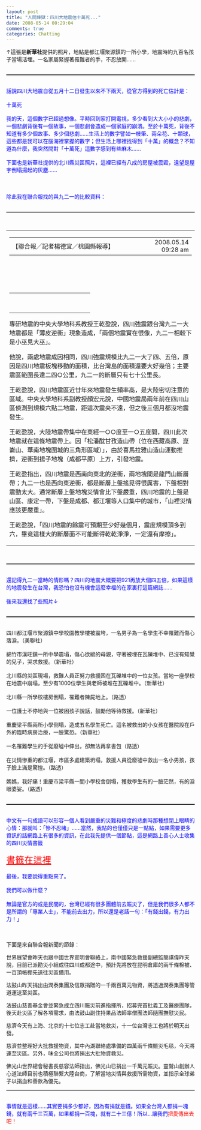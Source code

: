 ```yaml
---
layout: post
title: "人間煉獄：四川大地震估十萬死..."
date: 2008-05-14 00:29:04
comments: true
categories: Chatting
---
```

<div style="TEXT-ALIGN: left"><div id="media_file" align="center"></div><div style="TEXT-ALIGN: left"><span id="media_desc"><span id="media_desc_1">↑這張是<span style="FONT-WEIGHT: bold">新華社</span>提供的照片，地點是都江堰聚源鎮的一所小學，地震時約九百名孩子當場活埋。一名家屬緊握著罹難者的手，不忍放開......<br /><br /></span></span><hr style="WIDTH: 100%; HEIGHT: 2px" /></div><br style="COLOR: rgb(0,0,255)" /><span style="COLOR: rgb(0,0,255)">話說四川大地震自從五月十二日發生以來不下兩天，從官方得到的死亡估計是：</span><br style="COLOR: rgb(0,0,255)" /><br style="COLOR: rgb(0,0,255)" /><span style="COLOR: rgb(0,0,255)">十萬死</span><br style="COLOR: rgb(0,0,255)" /><br style="COLOR: rgb(0,0,255)" /><span style="COLOR: rgb(0,0,255)">我的天，這個數字已超過想像。平時回到家打開電視，多少看到大大小小的悲劇，一個悲劇背後有一個故事，一個悲劇會造成一個家庭的崩潰。至於十萬死，背後不知道有多少個故事、多少個悲劇......生活上的數字譬如一枝筆、兩朵花、十顆球，這些都是我可以在腦海裡掌握的數字；但生活上哪裡找得到「十萬」的概念？不知道為什麼，我突然間對「十萬死」這數字感到有些麻木......</span><br style="COLOR: rgb(0,0,255)" /><br style="COLOR: rgb(0,0,255)" /><span id="media_desc" style="COLOR: rgb(0,0,255)"><span id="media_desc_1">下面也是新華社提供的北川縣災區照片，這裡已經有八成的房屋被震毀，遠望是屋宇倒塌揚起的灰塵......</span></span><br /><br /><span id="media_desc"><span id="media_desc_1"><br /><br /><span style="COLOR: rgb(0,0,255)">除此我在聯合報找的與九二一的比較資料：</span><br /><br /></span></span><hr style="WIDTH: 100%; HEIGHT: 2px" /><br /><span id="media_desc"><span id="media_desc_1"></span></span><table cellspacing="3" cellpadding="0" width="100%" border="0"><tbody><tr><td><table cellspacing="0" cellpadding="0" width="100%" border="0"><tbody><tr><td class="story_author" width="75%"><div id="story_author">【聯合報╱記者楊德宜／桃園縣報導】</div></td><td class="story_author" width="25%"><div id="story_update" align="right">2008.05.14 09:28 am</div></td></tr></tbody></table></td></tr><tr><td class="story_author"> </td></tr><tr><td valign="top"><div class="story" id="story"><p> </p><div><table class="border" cellspacing="0" cellpadding="6" width="214" align="center" border="0"><tbody><tr><td width="200"><div id="media_file" align="center"></div></td></tr><tr><td class="photo_explanation"><span id="media_desc"><span id="media_desc_1"> </span></span><br /><span id="media_producer_1"><span id="media_producer"> </span></span></td></tr></tbody></table></div><p>專研地震的中央大學地科系教授王乾盈說，四川強震跟台灣九二一大地震都是「薄皮逆衝」現象造成，「兩個地震實在很像，九二一相較下是小巫見大巫」。</p><p>他說，兩處地震成因相同，四川強震規模比九二一大了四、五倍，原因是四川地震板塊移動的面積，比台灣島的面積還要大好幾倍；主要震區範圍長達二四○公里，九二一的斷層只有七十公里長。</p><p>王乾盈說，四川地震區近廿年來地震發生頻率高，是大陸密切注意的區域。中央大學地科系副教授顏宏元說，中國地震局兩年前在四川山區偵測到規模六點二地震，距這次震央不遠，但之後三個月都沒地震發生。</p><p>王乾盈說，大陸地震帶集中在東經一○○度至一○五度間，四川此次地震就在這條地震帶上。因「松潘酖甘孜造山帶（位在西藏高原、崑崙山、華南地塊圍城的三角形區域）」，由於喜馬拉雅山造山運動推擠，逆衝到揚子地塊（成都平原）上方，引發地震。</p><p>王乾盈指出，四川地震是西南向東北的逆衝，兩地塊間是龍門山斷層帶；九二一也是西向東逆衝，都是斷層上盤搖晃得很厲害，下盤相對震動太大。通常斷層上盤地塊災情會比下盤嚴重，四川地震的上盤是山區、康定一帶，下盤是成都、都江堰等人口集中的城市，「山裡災情應該更嚴重」。</p><p>王乾盈說，「四川地震的餘震可預期至少好幾個月，震度規模頂多到六，畢竟這樣大的斷層面不可能斷得乾乾淨淨，一定還有摩擦」。 </p></div></td></tr></tbody></table><span id="media_desc"><span id="media_desc_1"><br /></span></span><hr style="WIDTH: 100%; HEIGHT: 2px" /><span id="media_desc"><span id="media_desc_1"><br /><span style="COLOR: rgb(0,0,255)">還記得九二一當時的情形嗎？四川的地震大概要把921再放大個四五倍，如果這樣的地震發生在台灣，我恐怕也沒有機會這麼幸福的在家裏打這篇網誌......</span><br style="COLOR: rgb(0,0,255)" /><br style="COLOR: rgb(0,0,255)" /><span style="COLOR: rgb(0,0,255)">後來我還找了些照片↓</span><br /><br /></span></span><hr style="WIDTH: 100%; HEIGHT: 2px" /><span id="media_desc"><span id="media_desc_1"><br /></span></span><div id="media_file" align="center"></div><span id="media_desc"><span id="media_desc_1">四川都江堰市聚源鎮中學校園教學樓被震垮，一名男子為一名學生不幸罹難而傷心落淚。</span></span><span id="media_producer_1"><span id="media_producer">（美聯社）<br /><br /></span></span><div id="media_file" style="TEXT-ALIGN: left"></div><span id="media_desc"><span id="media_desc_1">綿竹市漢旺鎮一所中學震塌，傷心欲絕的母親，守著被埋在瓦礫堆中、已沒有知覺的兒子，哭求救援。</span></span><span id="media_producer_1"><span id="media_producer">（新華社）</span></span><span id="media_producer_1"><span id="media_producer"><br /><br /></span></span><div id="media_file" style="TEXT-ALIGN: left"></div><span id="media_desc"><span id="media_desc_1">北川縣的災區現場，救難人員正努力救援困在瓦礫堆中的一位女孩。當地一座學校在地震中崩塌，至少有1000位學生與老師被堆在瓦礫堆中。</span></span><span id="media_producer_1"><span id="media_producer">（新華社）<br /><br /></span></span><div id="media_file" style="TEXT-ALIGN: left"></div><span id="media_desc"><span id="media_desc_1">北川縣一所學校樓房倒塌，罹難者陳屍地上。</span></span><span id="media_producer_1"><span id="media_producer">（路透）<br /><br /></span></span><div id="media_file" style="TEXT-ALIGN: left"></div><span id="media_desc"><span id="media_desc_1">一位護士不停地與一位被困孩子說話，鼓勵他等待救援。</span></span><span id="media_producer_1"><span id="media_producer">（新華社）<br /></span></span><div style="TEXT-ALIGN: left"><span id="media_producer_1"><span id="media_producer"></span></span><br /><span id="media_producer_1"><span id="media_producer"></span></span></div><div id="media_file" style="TEXT-ALIGN: left"></div><span id="media_desc"><span id="media_desc_1">重慶梁平縣兩所小學倒塌，造成五名學生死亡。這名被救出的小女孩在醫院設在戶外的臨時病房治療，一臉驚恐。</span></span><span id="media_producer_1"><span id="media_producer">（新華社）<br /><br /></span></span><div id="media_file" align="center"></div><span id="media_desc"><span id="media_desc_1">一名罹難學生的手從廢墟中伸出，卻無法再拿書包</span></span><span id="media_producer_1"><span id="media_producer">（路透）<br /><br /></span></span><div id="media_file" style="TEXT-ALIGN: left"></div><span id="media_desc"><span id="media_desc_1">在災情慘重的都江堰，市區多處建築坍塌，救援人員從廢墟中救出一名小男孩，孩子臉上滿是驚惶。</span></span><span id="media_producer_1"><span id="media_producer">（路透）<br /><br /></span></span><div id="media_file" style="TEXT-ALIGN: left"></div><span id="media_desc"><span id="media_desc_1">媽媽，我好痛！重慶市梁平縣一間小學校舍倒塌，獲救學生有的一臉茫然，有的淚眼婆娑。</span></span><span id="media_producer_1"><span id="media_producer">（路透）<br /><br /></span></span><hr style="WIDTH: 100%; HEIGHT: 2px" /><br /><span style="COLOR: rgb(0,0,255)">中文有一句成語可以形容一個人看到嚴重的災難和極度的悲劇時那種想閉上眼睛的心情：那就叫：「慘不忍睹」......當然，我貼的也僅僅只是一點點，如果需要更多資訊的話網路上有很多的資訊，在此我先提供一個節點，這是網路上善心人士收集的四川災情書籤</span><span style="TEXT-DECORATION: underline"><br /><br /></span><font size="5"><a style="COLOR: rgb(255,0,0)" href="http://bookmark.udn.com/tag.jsp?days=all&tag=%E5%9B%9B%E5%B7%9D%E5%A4%A7%E5%9C%B0%E9%9C%87">書籤在這裡</a></font><br /><br /><span style="COLOR: rgb(0,0,255)">最後，我要說得重點來了。</span><br style="COLOR: rgb(0,0,255)" /><br style="COLOR: rgb(0,0,255)" /><span style="COLOR: rgb(0,0,255)">我們可以做什麼？</span><br style="COLOR: rgb(0,0,255)" /><br style="COLOR: rgb(0,0,255)" /><span style="COLOR: rgb(0,0,255)">無論是官方的或是民間的，台灣已經有很多團體前去賑災了，但是我們很多人都不是所謂的「專業人士」，不能前去出力，所以還是老話一句：「有錢出錢，有力出力！」</span><br /><div id="media_file" align="center"><div style="TEXT-ALIGN: left"><br /></div><div style="TEXT-ALIGN: left"><br /><p>下面是來自聯合報新聞的節錄：</p><p>世界展望會昨天也跟中國世界宣明會聯絡上，南中國緊急救援副總監簡祺偉昨天說，目前已派勘災小組成往四川成都途中，預計先將放在昆明倉庫的兩千條棉被、一百頂帳棚先送往災區備用。</p><p>法鼓山昨天捐出由潤泰集團及信眾捐贈的一千兩百萬元物資，將透過潤泰集團等管道運送至災區。</p><p>法鼓山慈善基金會並緊急成立四川賑災前進指揮所，招募完首批義工及醫療團隊，後天赴災區了解各項需求，由法鼓山副住持果品法師率僧團法師隨團撫慰災民。</p><p>慈濟今天有上海、北京的十七位志工赴當地救災，十一位台灣志工也將於明天出發。</p><p>慈濟並整理好大批救援物資，其中內湖聯絡處準備的四萬兩千條賑災毛毯，今天將運至災區。另外，味全公司也將捐出大批物資救災。</p><p>佛光山世界總會秘書長慈容法師指出，佛光山已捐出一千萬元賑災。靈鷲山創辦人心道法師目前也積極聯繫大陸台商，了解當地災情與救援所需物資，並指示全球弟子以捐血和善款為優先。</p><hr style="WIDTH: 100%; HEIGHT: 2px" /></div></div><span id="media_desc"><span id="media_desc_1"> </span></span><span id="media_producer_1"><span id="media_producer"></span></span><span id="media_producer_1"><span id="media_producer"><br /><span style="COLOR: rgb(0,0,255)">事情就是這樣......其實要捐多少都好，因為有捐就是錢。如果全台灣人都捐一塊錢，就有兩千三百萬，如果都捐一百塊，就有二十三億！所以...讓我們<span style="COLOR: rgb(255,0,0)">把愛傳出去吧！</span></span><br /><br /><br /></span></span><span id="media_desc"><span id="media_desc_1"><br /><br /><br /><br /><br /><br /><br /></span></span><span id="media_producer_1"><span id="media_producer"></span></span><br /><br /></div>
